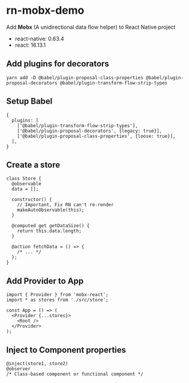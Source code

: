 # rn-mobx-demo

Add **Mobx** (A unidirectional data flow helper) to React Native project

- react-native: 0.63.4
- react: 16.13.1


## Add plugins for decorators

```
yarn add -D @babel/plugin-proposal-class-properties @babel/plugin-proposal-decorators @babel/plugin-transform-flow-strip-types
```

## Setup Babel

```
{
  plugins: [
    ['@babel/plugin-transform-flow-strip-types'],
    ['@babel/plugin-proposal-decorators', {legacy: true}],
    ['@babel/plugin-proposal-class-properties', {loose: true}],
  ],
}
```

## Create a store

```
class Store {
  @observable
  data = [];

  constructor() {
    // Important, Fix RN can't re-render
    makeAutoObservable(this);
  }

  @computed get getDataSize() {
    return this.data.length;
  }

  @action fetchData = () => {
    /* ... */
  };
}
```

## Add Provider to App

```
import { Provider } from 'mobx-react';
import * as stores from './src/store';

const App = () => (
  <Provider {...stores}>
    <Root />
  </Provider>
);
```

## Inject to Component properties
```
@inject(store1, store2)
@observer
/* Class-based component or functional component */
```


